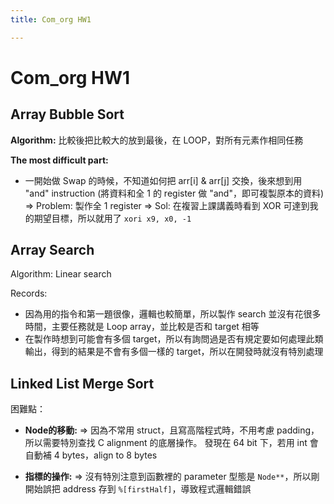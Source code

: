 ```yaml
---
title: Com_org HW1

---
```


# Com_org HW1

## Array Bubble Sort

**Algorithm:** 比較後把比較大的放到最後，在 LOOP，對所有元素作相同任務

**The most difficult part:**
* 一開始做 Swap 的時候，不知道如何把 arr[i] & arr[j] 交換，後來想到用 "and" instruction (將資料和全 1 的 register 做 "and"，即可複製原本的資料)
=> Problem: 製作全 1 register
=> Sol: 在複習上課講義時看到 XOR 可達到我的期望目標，所以就用了 `xori x9, x0, -1`

## Array Search

Algorithm: Linear search

Records:
* 因為用的指令和第一題很像，邏輯也較簡單，所以製作 search 並沒有花很多時間，主要任務就是 Loop array，並比較是否和 target 相等
* 在製作時想到可能會有多個 target，所以有詢問過是否有規定要如何處理此類輸出，得到的結果是不會有多個一樣的 target，所以在開發時就沒有特別處理

## Linked List Merge Sort

困難點：
* **Node的移動:**
=> 因為不常用 struct，且寫高階程式時，不用考慮 padding，所以需要特別查找 C alignment 的底層操作。 發現在 64 bit 下，若用 int 會自動補 4 bytes，align to 8 bytes

* **指標的操作:**
=> 沒有特別注意到函數裡的 parameter 型態是 `Node**`，所以剛開始誤把 address 存到 `%[firstHalf]`，導致程式邏輯錯誤